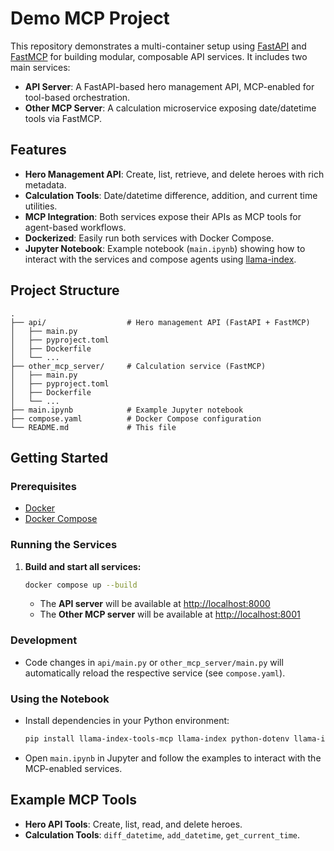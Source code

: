 # Demo MCP Project

This repository demonstrates a multi-container setup using [FastAPI](https://fastapi.tiangolo.com/) and [FastMCP](https://github.com/huynhminhtufu/fastmcp) for building modular, composable API services. It includes two main services:

- **API Server**: A FastAPI-based hero management API, MCP-enabled for tool-based orchestration.
- **Other MCP Server**: A calculation microservice exposing date/datetime tools via FastMCP.

## Features

- **Hero Management API**: Create, list, retrieve, and delete heroes with rich metadata.
- **Calculation Tools**: Date/datetime difference, addition, and current time utilities.
- **MCP Integration**: Both services expose their APIs as MCP tools for agent-based workflows.
- **Dockerized**: Easily run both services with Docker Compose.
- **Jupyter Notebook**: Example notebook (`main.ipynb`) showing how to interact with the services and compose agents using [llama-index](https://github.com/jerryjliu/llama_index).

## Project Structure

```
.
├── api/                  # Hero management API (FastAPI + FastMCP)
│   ├── main.py
│   ├── pyproject.toml
│   ├── Dockerfile
│   └── ...
├── other_mcp_server/     # Calculation service (FastMCP)
│   ├── main.py
│   ├── pyproject.toml
│   ├── Dockerfile
│   └── ...
├── main.ipynb            # Example Jupyter notebook
├── compose.yaml          # Docker Compose configuration
└── README.md             # This file
```

## Getting Started

### Prerequisites

- [Docker](https://www.docker.com/)
- [Docker Compose](https://docs.docker.com/compose/)

### Running the Services

1. **Build and start all services:**

   ```sh
   docker compose up --build
   ```

   - The **API server** will be available at [http://localhost:8000](http://localhost:8000)
   - The **Other MCP server** will be available at [http://localhost:8001](http://localhost:8001)

### Development

- Code changes in `api/main.py` or `other_mcp_server/main.py` will automatically reload the respective service (see `compose.yaml`).

### Using the Notebook

- Install dependencies in your Python environment:

  ```sh
  pip install llama-index-tools-mcp llama-index python-dotenv llama-index-tools-wikipedia fastmcp
  ```

- Open `main.ipynb` in Jupyter and follow the examples to interact with the MCP-enabled services.

## Example MCP Tools

- **Hero API Tools**: Create, list, read, and delete heroes.
- **Calculation Tools**: `diff_datetime`, `add_datetime`, `get_current_time`.
